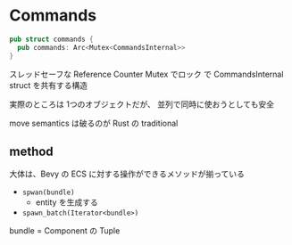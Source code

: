# Commands

```rs
pub struct commands {
  pub commands: Arc<Mutex<CommandsInternal>>
}
```

スレッドセーフな Reference Counter
Mutex でロック
で CommandsInternal struct を共有する構造

実際のところは 1つのオブジェクトだが、
並列で同時に使おうとしても安全

move semantics は破るのが Rust の traditional


## method

大体は、Bevy の ECS に対する操作ができるメソッドが揃っている

- `spwan(bundle)`
  - entity を生成する
- `spawn_batch(Iterator<bundle>)`


bundle = Component の Tuple


